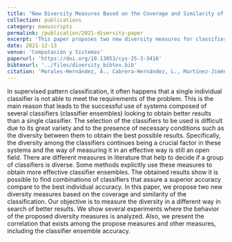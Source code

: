 ```yaml
---
title: "New Diversity Measures Based on the Coverage and Similarity of the Classification"
collection: publications
category: manuscripts
permalink: /publication/2021-diversity-paper
excerpt: 'This paper proposes two new diversity measures for classifier ensembles, based on coverage and similarity, to improve ensemble accuracy and provides experimental analysis showing their effectiveness and correlation with existing diversity metrics.'
date: 2021-12-13
venue: 'Computación y Sistemas'
paperurl: 'https://doi.org/10.13053/cys-25-3-3416'
bibtexurl: '../files/diversity_bibtex.bib'
citation: 'Morales-Hernández, A., Cabrera-Hernández, L., Martínez-Jiménez, Y., García-Lorenzo, M. M., & Casas-Cardoso, G. M. (2021). &quot;New Diversity Measures Based on the Coverage and Similarity of the Classification.&quot; <i>Computación y Sistemas</i>. 25(3).'
---
```


In supervised pattern classification, it often happens that a single individual classifier is not able to meet the requirements of the problem. This is the main reason that leads to the successful use of systems composed of several classifiers (classifier ensembles) looking to obtain better results than a single classifier. The selection of the classifiers to be used is difficult due to its great variety and to the presence of necessary conditions such as the diversity between them to obtain the best possible results. Specifically, the diversity among the classifiers continues being a crucial factor in these systems and the way of measuring it in an effective way is still an open field. There are different measures in literature that help to decide if a group of classifiers is diverse. Some methods explicitly use these measures to obtain more effective classifier ensembles. The obtained results show it is possible to find combinations of classifiers that assure a superior accuracy compare to the best individual accuracy. In this paper, we propose two new diversity measures based on the coverage and similarity of the classification. Our objective is to measure the diversity in a different way in search of better results. We show several experiments where the behavior of the proposed diversity measures is analyzed. Also, we present the correlation that exists among the propose measures and other measures, including the classifier ensemble accuracy.
